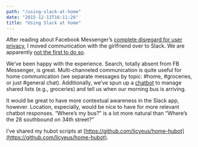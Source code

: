 ```yaml
---
path: "/using-slack-at-home"
date: "2015-12-13T16:11:26"
title: "Using Slack at home"
---
```


After reading about Facebook Messenger’s [complete disregard for user privacy](http://www.businessinsider.com/facebook-messenger-testing-facial-recognition-technology-2015-11), I moved communication with the girlfriend over to Slack. We are apparently [not the first to do so](https://medium.com/@msquinn/slack-after-hours-306d37e67722).

We’ve been happy with the experience. Search, totally absent from FB Messenger, is great. Multi-channeled communication is quite useful for home communication (we separate messages by topic: #home, #groceries, or just #general chat). Additionally, we’ve spun up a [chatbot](https://hubot.github.com/) to manage shared lists (e.g., groceries) and tell us when our morning bus is arriving.

It would be great to have more contextual awareness in the Slack app, however. Location, especially, would be nice to have for more relevant chatbot responses. “Where’s my bus?” is a lot more natural than “Where’s the 28 southbound on 34th street?”

I’ve shared my hubot scripts at [https://github.com/licyeus/home-hubot](https://github.com/licyeus/home-hubot).
